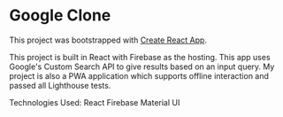 # Google Clone

This project was bootstrapped with [Create React App](https://github.com/facebook/create-react-app).

This project is built in React with Firebase as the hosting. This app uses Google's Custom Search API to give results based on an input query. My project is also a PWA application which supports offline interaction and passed all Lighthouse tests.

Technologies Used:
React
Firebase
Material UI
